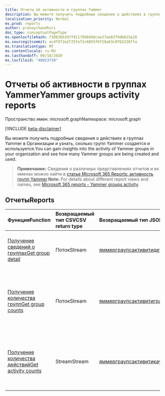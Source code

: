 ```yaml
---
title: Отчеты об активности в группах Yammer
description: Вы можете получить подробные сведения о действиях в группах Yammer в Организации и узнать, сколько групп Yammer создается и используется.
localization_priority: Normal
ms.prod: reports
author: pranoychaudhuri
doc_type: conceptualPageType
ms.openlocfilehash: 730836b397fd11799849dcae27ae83f9db815e28
ms.sourcegitcommit: acdf972e2f25fef2c6855f6f28a63c0762228ffa
ms.translationtype: MT
ms.contentlocale: ru-RU
ms.lasthandoff: 09/18/2020
ms.locfileid: "48023739"
---
```

# <a name="yammer-groups-activity-reports"></a><span data-ttu-id="526cf-103">Отчеты об активности в группах Yammer</span><span class="sxs-lookup"><span data-stu-id="526cf-103">Yammer groups activity reports</span></span>

<span data-ttu-id="526cf-104">Пространство имен: microsoft.graph</span><span class="sxs-lookup"><span data-stu-id="526cf-104">Namespace: microsoft.graph</span></span>

[!INCLUDE [beta-disclaimer](../../includes/beta-disclaimer.md)]

<span data-ttu-id="526cf-105">Вы можете получить подробные сведения о действиях в группах Yammer в Организации и узнать, сколько групп Yammer создается и используется.</span><span class="sxs-lookup"><span data-stu-id="526cf-105">You can gain insights into the activity of Yammer groups in your organization and see how many Yammer groups are being created and used.</span></span>

> <span data-ttu-id="526cf-106">**Примечание:** Сведения о различных представлениях отчетов и их именах можно найти в [статье Microsoft 365 Reports: активность групп Yammer](https://support.office.com/client/Yammer-groups-activity-report-94dd92ec-ea73-43c6-b51f-2a11fd78aa31).</span><span class="sxs-lookup"><span data-stu-id="526cf-106">**Note:** For details about different report views and names, see [Microsoft 365 reports - Yammer groups activity](https://support.office.com/client/Yammer-groups-activity-report-94dd92ec-ea73-43c6-b51f-2a11fd78aa31).</span></span>

## <a name="reports"></a><span data-ttu-id="526cf-107">Отчеты</span><span class="sxs-lookup"><span data-stu-id="526cf-107">Reports</span></span>

| <span data-ttu-id="526cf-108">Функция</span><span class="sxs-lookup"><span data-stu-id="526cf-108">Function</span></span>                                 | <span data-ttu-id="526cf-109">Возвращаемый тип CSV</span><span class="sxs-lookup"><span data-stu-id="526cf-109">CSV return type</span></span> | <span data-ttu-id="526cf-110">Возвращаемый тип JSON</span><span class="sxs-lookup"><span data-stu-id="526cf-110">JSON return type</span></span>                         | <span data-ttu-id="526cf-111">Описание</span><span class="sxs-lookup"><span data-stu-id="526cf-111">Description</span></span>                              |
| :--------------------------------------- | :-------------- | :--------------------------------------- | ---------------------------------------- |
| [<span data-ttu-id="526cf-112">Получение сведений о группах</span><span class="sxs-lookup"><span data-stu-id="526cf-112">Get group detail</span></span>](../api/reportroot-getyammergroupsactivitydetail.md) | <span data-ttu-id="526cf-113">Поток</span><span class="sxs-lookup"><span data-stu-id="526cf-113">Stream</span></span>          | [<span data-ttu-id="526cf-114">яммерграупсактивитидетаил</span><span class="sxs-lookup"><span data-stu-id="526cf-114">yammerGroupsActivityDetail</span></span>](../resources/yammergroupsactivitydetail.md) | <span data-ttu-id="526cf-115">Получите сведения об активности в группах Yammer.</span><span class="sxs-lookup"><span data-stu-id="526cf-115">Get details about Yammer groups activity by group.</span></span> |
| [<span data-ttu-id="526cf-116">Получение количества групп</span><span class="sxs-lookup"><span data-stu-id="526cf-116">Get group counts</span></span>](../api/reportroot-getyammergroupsactivitygroupcounts.md) | <span data-ttu-id="526cf-117">Поток</span><span class="sxs-lookup"><span data-stu-id="526cf-117">Stream</span></span>          | [<span data-ttu-id="526cf-118">яммерграупсактивитиграупкаунтс</span><span class="sxs-lookup"><span data-stu-id="526cf-118">yammerGroupsActivityGroupCounts</span></span>](../resources/yammergroupsactivitygroupcounts.md) | <span data-ttu-id="526cf-119">Узнайте, сколько всего существовало групп и в скольких из них была активность.</span><span class="sxs-lookup"><span data-stu-id="526cf-119">Get the total number of groups that existed and how many included group conversation activity.</span></span> |
| [<span data-ttu-id="526cf-120">Получение количества действий</span><span class="sxs-lookup"><span data-stu-id="526cf-120">Get activity counts</span></span>](../api/reportroot-getyammergroupsactivitycounts.md) | <span data-ttu-id="526cf-121">Stream</span><span class="sxs-lookup"><span data-stu-id="526cf-121">Stream</span></span>          | [<span data-ttu-id="526cf-122">яммерграупсактивитикаунтс</span><span class="sxs-lookup"><span data-stu-id="526cf-122">yammerGroupsActivityCounts</span></span>](../resources/yammergroupsactivitycounts.md) | <span data-ttu-id="526cf-123">Узнайте, сколько сообщений Yammer было отправлено, прочитано и оценено в группах.</span><span class="sxs-lookup"><span data-stu-id="526cf-123">Get the number of Yammer messages posted, read, and liked in groups.</span></span> |


